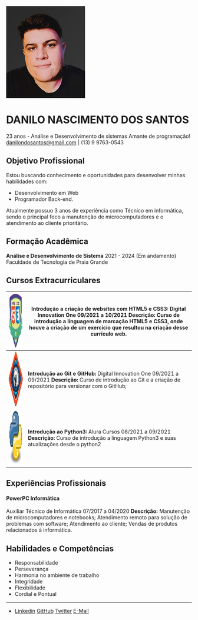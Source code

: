 <img src="img/foto.jpg" alt="Selfie de Danilo"  />

# DANILO NASCIMENTO DOS SANTOS

23 anos - Análise e Desenvolvimento de sistemas
Amante de programação!
danilondosantos@gmail.com | (13) 9 9763-0543

## Objetivo Profissional

Estou buscando conhecimento e oportunidades para desenvolver minhas habilidades com:

- Desenvolvimento em Web
- Programador Back-end.

Atualmente possuo 3 anos de experiência como Técnico em informática, sendo o principal foco a manutenção de microcomputadores e o atendimento ao cliente prioritário.

## Formação Acadêmica

**Análise e Desenvolvimento de Sistema**
2021 - 2024 (Em andamento)
Faculdade de Tecnologia de Praia Grande

## Cursos Extracurriculares

| <img src="img/htmlcss.png" alt="HTML5 e CSS3" width=180 height=150 /> | Introdução a criação de websites com HTML5 e CSS3: Digital Innovation One 09/2021 a 10/2021 Descrição: Curso de introdução a linguagem de marcação HTML5 e CSS3, onde houve a criação de um exercício que resultou na criação desse currículo web. |
| ------------------------------------------------------------ | ------------------------------------------------------------ |
| <img src="img/gitgithub.png" alt="Git e GitHub" width=180 height=150 /> | **Introdução ao Git e GitHub:** Digital Innovation One 09/2021 a 09/2021 **Descrição:** Curso de introdução ao Git e a criação de repositório para versionar com o GitHub; |
| <img src="img/python.png" width=180 height=150 />            | **Introdução ao Python3:** Alura Cursos 08/2021 a 09/2021 **Descrição:** Curso de introdução a linguagem Python3 e suas atualizações desde o python2 |

## Experiências Profissionais

#### PowerPC Informática

Auxiliar Técnico de Informática
07/2017 a 04/2020
**Descrição:** Manutenção de microcomputadores e notebooks; Atendimento remoto para solução de problemas com software; Atendimento ao cliente; Vendas de produtos relacionados à informática.

## Habilidades e Competências

- Responsabilidade
- Perseverança
- Harmonia no ambiente de trabalho
- Integridade
- Flexibilidade
- Cordial e Pontual

------

- [Linkedin](https://www.linkedin.com/in/danilondosantos)	[GitHub](https://www.github.com/danilusantos)	[Twitter](https://www.twitter.com/danilunsantos)	[E-Mail](danilondosantos@gmail.com)